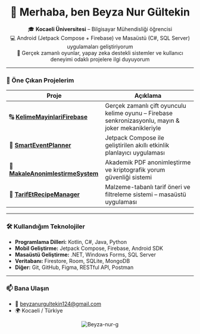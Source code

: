 <h1 align="center">👋 Merhaba, ben Beyza Nur Gültekin</h1>

<p align="center">
🎓 <strong>Kocaeli Üniversitesi</strong> – Bilgisayar Mühendisliği öğrencisi  
<br>
💻 Android (Jetpack Compose + Firebase) ve Masaüstü (C#, SQL Server) uygulamaları geliştiriyorum  
<br>
🎯 Gerçek zamanlı oyunlar, yapay zeka destekli sistemler ve kullanıcı deneyimi odaklı projelere ilgi duyuyorum  
</p>

---

### 🚀 Öne Çıkan Projelerim

| Proje | Açıklama |
|-------|----------|
| 🔠 [**KelimeMayinlariFirebase**](https://github.com/Beyza-nur-g/KelimeMayinlariFirebase) | Gerçek zamanlı çift oyunculu kelime oyunu – Firebase senkronizasyonlu, mayın & joker mekanikleriyle |
| 📅 [**SmartEventPlanner**](https://github.com/Beyza-nur-g/SmartEventPlanner) | Jetpack Compose ile geliştirilen akıllı etkinlik planlayıcı uygulaması |
| 🧾 [**MakaleAnonimlestirmeSystem**](https://github.com/Beyza-nur-g/MakaleAnonimlestirmeSystem) | Akademik PDF anonimleştirme ve kriptografik yorum güvenliği sistemi |
| 🍲 [**TarifEtRecipeManager**](https://github.com/Beyza-nur-g/TarifEt-RecipeManager) | Malzeme-tabanlı tarif öneri ve filtreleme sistemi – masaüstü uygulaması |

---

### 🛠️ Kullandığım Teknolojiler

- **Programlama Dilleri:** Kotlin, C#, Java, Python  
- **Mobil Geliştirme:** Jetpack Compose, Firebase, Android SDK  
- **Masaüstü Geliştirme:** .NET, Windows Forms, SQL Server  
- **Veritabanı:** Firestore, Room, SQLite, MongoDB  
- **Diğer:** Git, GitHub, Figma, RESTful API, Postman

---

### 📫 Bana Ulaşın

- 📧 [beyzanurgultekin124@gmail.com](mailto:beyzanurgultekin124@gmail.com)
- 🌍 Kocaeli / Türkiye

<p align="center">
  <img src="https://komarev.com/ghpvc/?username=Beyza-nur-g&label=Profile%20views&color=0e75b6&style=flat" alt="Beyza-nur-g" />
</p>
